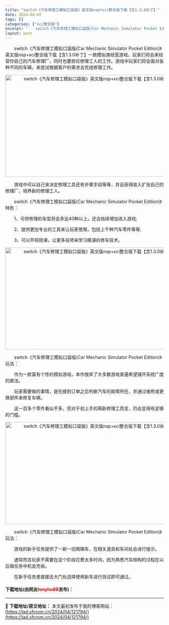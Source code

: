 ```yaml
---
title: "switch《汽车修理工模拟口袋版》英文版nsp+xci整合版下载【含1.3.0补丁】"
date: 2024-04-02
tags: []
categories: ["xci整合版"]
excerpt: "　　switch《汽车修理工模拟口袋版(Car Mechanic Simulator Pocket Edition)》英文版nsp+xci整合版下载【含1.3.0补丁】一款模拟类经营游戏，玩家们将会来经营你自己的汽车修理厂，同时也要担任修理工人的工作。游戏中玩家们将会面对各种不同的车辆，来尝试根据客&hellip;"
layout: post
---
```


 <p>　　switch《汽车修理工模拟口袋版(Car Mechanic Simulator Pocket Edition)》英文版nsp+xci整合版下载【含1.3.0补丁】一款模拟类经营游戏，玩家们将会来经营你自己的汽车修理厂，同时也要担任修理工人的工作。游戏中玩家们将会面对各种不同的车辆，来尝试根据客户的需求去完成修理工作。</p> <p style="text-align: center;"><img src="https://lad.sfcrom.cn/wp-content/uploads/2024/04/20240402_660be73059ba3.jpg" style="width: 576px; height: 323px;" alt="switch《汽车修理工模拟口袋版》英文版nsp+xci整合版下载【含1.3.0补丁】" /></p> <p>　　游戏中可以自己来决定修理工具还有步骤手段等等，并且获得收入扩张自己的修理厂，培养新的修理工人。</p> <p>　　switch《汽车修理工模拟口袋版(Car Mechanic Simulator Pocket Edition)》特色：</p> <p>　　1、可供修理的车型将会多达40种以上，还会陆续增加进入游戏;</p> <p>　　2、提供更加专业的工具来让玩家使用，包括上千种汽车零件等等;</p> <p>　　3、可以开班授课，让更多技师来学习精湛的修车技术。</p> <p style="text-align: center;"><img src="https://lad.sfcrom.cn/wp-content/uploads/2024/04/20240402_660be730d807c.jpg" style="width: 576px; height: 323px;" alt="switch《汽车修理工模拟口袋版》英文版nsp+xci整合版下载【含1.3.0补丁】" /></p> <p>　　switch《汽车修理工模拟口袋版(Car Mechanic Simulator Pocket Edition)》玩法：</p> <p>　　作为一款富有个性的模拟游戏，本作放弃了大多数游戏普遍希望铺开系统广度的做法。</p> <p>　　玩家需要做的事情，是在接到订单之后判断汽车的故障所在，并通过维修或更换部件来修复车辆。</p> <p>　　这一百多个零件看似不多，但对于初上手的萌新修理工而言，仍会显得有足够的门槛。</p> <p style="text-align: center;"><img src="https://lad.sfcrom.cn/wp-content/uploads/2024/04/20240402_660be731709e9.jpg" style="width: 576px; height: 323px;" alt="switch《汽车修理工模拟口袋版》英文版nsp+xci整合版下载【含1.3.0补丁】" /></p> <p>　　switch《汽车修理工模拟口袋版(Car Mechanic Simulator Pocket Edition)》玩法：</p> <p>　　游戏的新手任务提供了一新一旧两辆车，在相关道具和车间处会进行提示。</p> <p>　　通常而言玩家不需要在这个阶段花费太多时间，因为熟悉汽车结构的过程在以后做任务中机会充裕。</p> <p>　　在新手任务里直接去大门处选择使用新车进行测试即可通过。</p> <p><h4>下载地址(由网友<font color="red">tonyhu88</font>发布)：</h4></p> 

---
📖 **下载地址/原文地址：** 本文最初发布于我的博客网站：[https://lad.sfcrom.cn/2024/04/121794/](https://lad.sfcrom.cn/2024/04/121794/)
